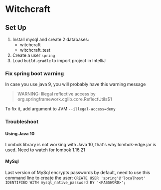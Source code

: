 # Witchcraft
## Set Up
1. Install mysql and create 2 databases:
    - witchcraft
    - witchcraft_test
1. Create a user `spring`
1. Load `build.gradle` to import project in IntelliJ

### Fix spring boot warning
In case you use java 9, you will probably have this warning message

> WARNING: Illegal reflective access by org.springframework.cglib.core.ReflectUtils$1

To fix it, add argument to JVM `--illegal-access=deny`

### Troubleshoot
#### Using Java 10
Lombok library is not working with Java 10, that's why lombok-edge.jar is used.
Need to watch for lombok 1.16.21

#### MySql
Last version of MySql encrypts passwords by default, need to use this command line to create the user:
`CREATE USER 'spring'@'localhost' IDENTIFIED WITH mysql_native_password BY '<PASSWORD>';`